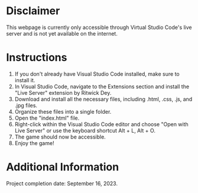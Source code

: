 # Disclaimer
This webpage is currently only accessible through Virtual Studio Code's live server and is not yet available on the internet.
# Instructions 
1. If you don't already have Visual Studio Code installed, make sure to install it.
2. In Visual Studio Code, navigate to the Extensions section and install the "Live Server" extension by Ritwick Dey.
3. Download and install all the necessary files, including .html, .css, .js, and .jpg files.
4. Organize these files into a single folder.
5. Open the "index.html" file.
6. Right-click within the Visual Studio Code editor and choose "Open with Live Server" or use the keyboard shortcut Alt + L, Alt + O.
7. The game should now be accessible.
8. Enjoy the game!
# Additional Information
Project completion date: September 16, 2023.
